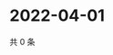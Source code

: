# 2022-04-01

共 0 条

<!-- BEGIN WEIBO -->
<!-- 最后更新时间 Fri Apr 01 2022 05:11:48 GMT+0800 (China Standard Time) -->

<!-- END WEIBO -->
